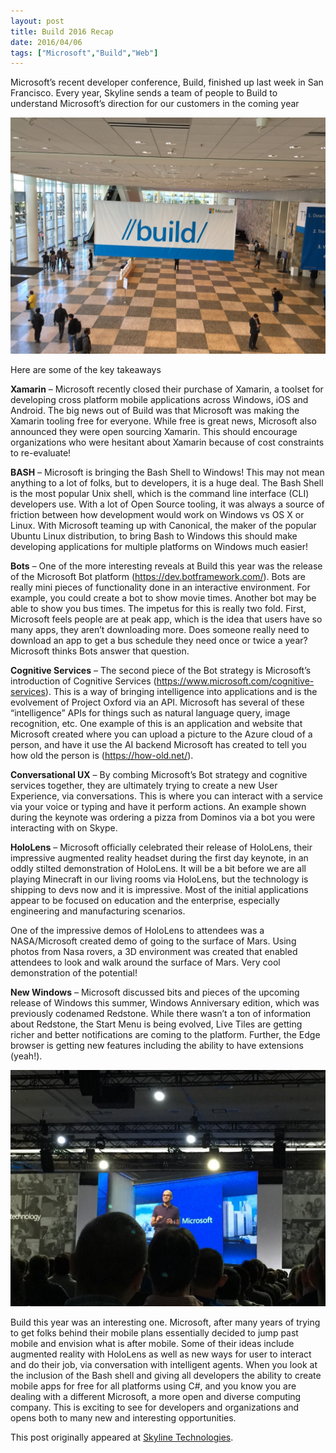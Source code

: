 ```yaml
---
layout: post
title: Build 2016 Recap
date: 2016/04/06
tags: ["Microsoft","Build","Web"]
---
```


Microsoft’s recent developer conference, Build, finished up last week in San Francisco. Every year, Skyline sends a team of people to Build to understand Microsoft’s direction for our customers in the coming year  

![Build Banner](build1.jpg)

Here are some of the key takeaways

**Xamarin** – Microsoft recently closed their purchase of Xamarin, a toolset for developing cross platform mobile applications across Windows, iOS and Android. The big news out of Build was that Microsoft was making the Xamarin tooling free for everyone. While free is great news, Microsoft also announced they were open sourcing Xamarin. This should encourage organizations who were hesitant about Xamarin because of cost constraints to re-evaluate!

**BASH** – Microsoft is bringing the Bash Shell to Windows! This may not mean anything to a lot of folks, but to developers, it is a huge deal. The Bash Shell is the most popular Unix shell, which is the command line interface (CLI) developers use. With a lot of Open Source tooling, it was always a source of friction between how development would work on Windows vs OS X or Linux. With Microsoft teaming up with Canonical, the maker of the popular Ubuntu Linux distribution, to bring Bash to Windows this should make developing applications for multiple platforms on Windows much easier!

**Bots** – One of the more interesting reveals at Build this year was the release of the Microsoft Bot platform 
(https://dev.botframework.com/). Bots are really mini pieces of functionality done in an interactive environment. For example, you could create a bot to show movie times. Another bot may be able to show you bus times. The impetus for this is really two fold. First, Microsoft feels people are at peak app, which is the idea that users have so many apps, they aren’t downloading more. Does someone really need to download an app to get a bus schedule they need once or twice a year? Microsoft thinks Bots answer that question.

**Cognitive Services** – The second piece of the Bot strategy is Microsoft’s introduction of Cognitive Services (https://www.microsoft.com/cognitive-services). This is a way of bringing intelligence into applications and is the evolvement of Project Oxford via an API. Microsoft has several of these “intelligence” APIs for things such as natural language query, image recognition, etc. One example of this is an application and website that Microsoft created where you can upload a picture to the Azure cloud of a person, and have it use the AI backend Microsoft has created to tell you how old the person is (https://how-old.net/).

**Conversational UX** – By combing Microsoft’s Bot strategy and cognitive services together, they are ultimately trying to create a new User Experience, via conversations. This is where you can interact with a service via your voice or typing and have it perform actions. An example shown during the keynote was ordering a pizza from Dominos via a bot you were interacting with on Skype. 

**HoloLens** – Microsoft officially celebrated their release of HoloLens, their impressive augmented reality headset during the first day keynote, in an oddly stilted demonstration of HoloLens. It will be a bit before we are all playing Minecraft in our living rooms via HoloLens, but the technology is shipping to devs now and it is impressive. Most of the initial applications appear to be focused on education and the enterprise, especially engineering and manufacturing scenarios. 

One of the impressive demos of HoloLens to attendees was a NASA/Microsoft created demo of going to the surface of Mars. Using photos from Nasa rovers, a 3D environment was created that enabled attendees to look and walk around the surface of Mars. Very cool demonstration of the potential!

**New Windows** – Microsoft discussed bits and pieces of the upcoming release of Windows this summer, Windows Anniversary edition, which was previously codenamed Redstone. While there wasn’t a ton of information about Redstone, the Start Menu is being evolved, Live Tiles are getting richer and better notifications are coming to the platform. Further, the Edge browser is getting new features including the ability to have extensions (yeah!).

![Satya Nadella Keynote](build2.jpg)

Build this year was an interesting one. Microsoft, after many years of trying to get folks behind their mobile plans essentially decided to jump past mobile and envision what is after mobile. Some of their ideas include augmented reality with HoloLens as well as new ways for user to interact and do their job, via conversation with intelligent agents. When you look at the inclusion of the Bash shell and giving all developers the ability to create mobile apps for free for all platforms using C#, and you know you are dealing with a different Microsoft, a more open and diverse computing company. This is exciting to see for developers and organizations and opens both to many new and interesting opportunities.

This post originally appeared at [Skyline Technologies](http://www.skylinetechnologies.com/Insights/Skyline-Blog/April_2016/Build_2016_Recap).